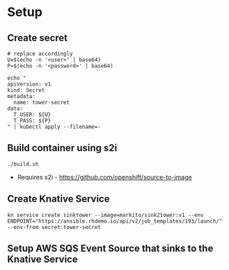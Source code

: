 
# Setup

## Create secret 

```
# replace accordingly
U=$(echo -n '<user>' | base64)
P=$(echo -n '<password>' | base64)

echo "
apiVersion: v1
kind: Secret
metadata:
  name: tower-secret
data:
  T_USER: ${U}
  T_PASS: ${P}
" | kubectl apply --filename=-
```

## Build container using s2i

`./build.sh`

* Requires s2i - https://github.com/openshift/source-to-image 

## Create Knative Service

```
kn service create sinktower --image=markito/sink2tower:v1 --env ENDPOINT="https://ansible.rhdemo.io/api/v2/job_templates/193/launch/"  --env-from secret:tower-secret
```

## Setup AWS SQS Event Source that sinks to the Knative Service
